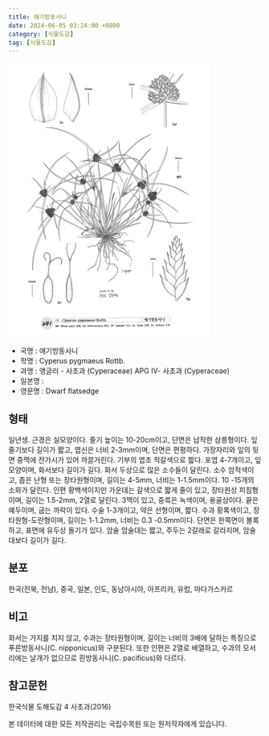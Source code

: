 ```yaml
---
title: 애기방동사니
date: 2024-06-05 03:24:00 +0800
category: [식물도감]
tag: [식물도감]
---
```




![애기방동사니](/assets/img/fileUpload/plants/basic/illustration/9869_illustration_th2.jpg)
- 국명 : 애기방동사니
- 학명 : Cyperus pygmaeus Rottb.
- 과명 : 앵글러 - 사초과 (Cyperaceae) APG Ⅳ- 사초과 (Cyperaceae)
- 일본명 : 
- 영문명 : Dwarf flatsedge


## 형태
일년생. 근경은 실모양이다. 줄기 높이는 10-20cm이고, 단면은 납작한 삼릉형이다. 잎 줄기보다 길이가 짧고, 엽신은 너비 2-3mm이며, 단면은 편평하다. 가장자리와 잎의 뒷면 중맥에 잔가시가 있어 까끌거린다. 기부의 엽초 적갈색으로 짧다. 포엽 4-7개이고, 잎모양이며, 화서보다 길이가 길다. 화서 두상으로 많은 소수들이 달린다. 소수 암적색이고, 좁은 난형 또는 장타원형이며, 길이는 4-5mm, 너비는 1-1.5mm이다. 10 -15개의 소화가 달린다. 인편 황백색이지만 가운데는 갈색으로 짧게 줄이 있고, 장타원상 피침형이며, 길이는 1.5-2mm, 2열로 달린다. 3맥이 있고, 중륵은 녹색이며, 용골상이다. 끝은 예두이며, 굽는 까락이 있다. 수술 1-3개이고, 약은 선형이며, 짧다. 수과 황록색이고, 장타원형-도란형이며, 길이는 1-1.2mm, 너비는 0.3 -0.5mm이다. 단면은 한쪽면이 볼록하고, 표면에 유두상 돌기가 있다. 암술 암술대는 짧고, 주두는 2갈래로 갈라지며, 암술대보다 길이가 길다.
## 분포
한국(전북, 전남), 중국, 일본, 인도, 동남아시아, 아프리카, 유럽, 마다가스카르
## 비고
화서는 가지를 치지 않고, 수과는 장타원형이며, 길이는 너비의 3배에 달하는 특징으로 푸른방동사니(C. nipponicus)와 구분된다. 또한 인편은 2열로 배열하고, 수과의 모서리에는 날개가 없으므로 흰방동사니(C. pacificus)와 다르다.
## 참고문헌
한국식물 도해도감 4 사초과(2016)






본 데이터에 대한 모든 저작권리는 국립수목원 또는 원저작자에게 있습니다.
